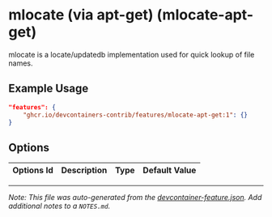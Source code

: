 

# mlocate (via apt-get) (mlocate-apt-get)

mlocate is a locate/updatedb implementation used for quick lookup of file names.

## Example Usage

```json
"features": {
    "ghcr.io/devcontainers-contrib/features/mlocate-apt-get:1": {}
}
```

## Options

| Options Id | Description | Type | Default Value |
|-----|-----|-----|-----|




---

_Note: This file was auto-generated from the [devcontainer-feature.json](https://github.com/devcontainers-contrib/features/blob/main/src/mlocate-apt-get/devcontainer-feature.json).  Add additional notes to a `NOTES.md`._
